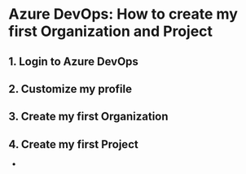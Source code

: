 # Azure DevOps: How to create my first Organization and Project

## 1. Login to Azure DevOps


## 2. Customize my profile


## 3. Create my first Organization 


## 4. Create my first Project



+
